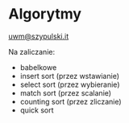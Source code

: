 # Algorytmy
uwm@szypulski.it

Na zaliczanie:

- babelkowe
- insert sort (przez wstawianie)
- select sort (przez wybieranie)
- match sort (przez scalanie)
- counting sort (przez zliczanie)
- quick sort 
